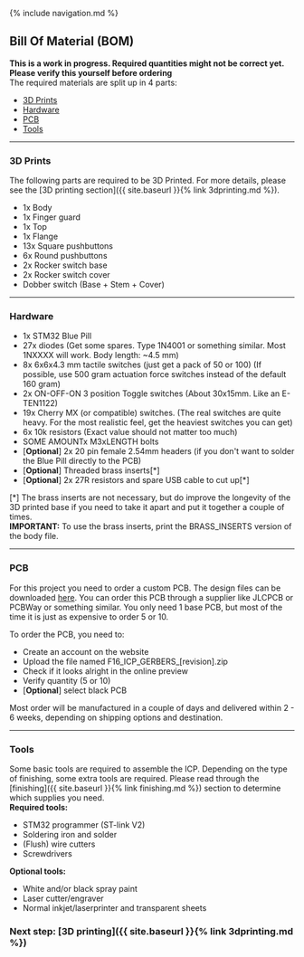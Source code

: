 {% include navigation.md %}

## Bill Of Material (BOM)
**This is a work in progress. Required quantities might not be correct yet. Please verify this yourself before ordering**  
The required materials are split up in 4 parts:
* [3D Prints](#3d-prints)
* [Hardware](#hardware)
* [PCB](#pcb)
* [Tools](#tools)

---
### 3D Prints
The following parts are required to be 3D Printed. For more details, please see the [3D printing section]({{ site.baseurl }}{% link 3dprinting.md %}).
* 1x Body
* 1x Finger guard
* 1x Top
* 1x Flange
* 13x Square pushbuttons
* 6x Round pushbuttons
* 2x Rocker switch base
* 2x Rocker switch cover
* Dobber switch (Base + Stem + Cover)

---
### Hardware
* 1x STM32 Blue Pill
* 27x diodes (Get some spares. Type 1N4001 or something similar. Most 1NXXXX will work. Body length: ~4.5 mm)
* 8x 6x6x4.3 mm tactile switches (just get a pack of 50 or 100) (If possible, use 500 gram actuation force switches instead of the default 160 gram)
* 2x ON-OFF-ON 3 position Toggle switches (About 30x15mm. Like an E-TEN1122)
* 19x Cherry MX (or compatible) switches. (The real switches are quite heavy. For the most realistic feel, get the heaviest switches you can get)
* 6x 10k resistors (Exact value should not matter too much)
* SOME AMOUNTx M3xLENGTH bolts
* \[**Optional**\] 2x 20 pin female 2.54mm headers (if you don't want to solder the Blue Pill directly to the PCB)
* \[**Optional**\] Threaded brass inserts\[\*\]
* \[**Optional**\] 2x 27R resistors and spare USB cable to cut up\[\*\]

\[\*\] The brass inserts are not necessary, but do improve the longevity of the 3D printed base if you need to take it apart and put it together a couple of times.  
**IMPORTANT:** To use the brass inserts, print the BRASS_INSERTS version of the body file.

---
### PCB
For this project you need to order a custom PCB. The design files can be downloaded [here](nolinkyet). You can order this PCB through a supplier like JLCPCB or PCBWay or something similar. You only need 1 base PCB, but most of the time it is just as expensive to order 5 or 10.  

To order the PCB, you need to:
* Create an account on the website
* Upload the file named F16\_ICP\_GERBERS\_\[revision\].zip
* Check if it looks alright in the online preview
* Verify quantity (5 or 10)
* \[**Optional**\] select black PCB

Most order will be manufactured in a couple of days and delivered within 2 - 6 weeks, depending on shipping options and destination.

---
### Tools
Some basic tools are required to assemble the ICP. Depending on the type of finishing, some extra tools are required. Please read through the [finishing]({{ site.baseurl }}{% link finishing.md %}) section to determine which supplies you need.  
**Required tools:**
* STM32 programmer (ST-link V2)
* Soldering iron and solder
* (Flush) wire cutters
* Screwdrivers

**Optional tools:**
* White and/or black spray paint
* Laser cutter/engraver
* Normal inkjet/laserprinter and transparent sheets

### Next step: [3D printing]({{ site.baseurl }}{% link 3dprinting.md %})